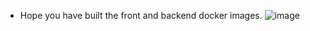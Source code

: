 

- Hope you have built the front and backend docker images.
![image](https://github.com/user-attachments/assets/c9881534-affd-45a2-b31e-28a0f6955f9d)
